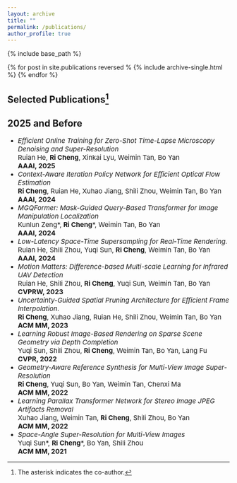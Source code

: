 ```yaml
---
layout: archive
title: ""
permalink: /publications/
author_profile: true
---
```


{% include base_path %}

{% for post in site.publications reversed %
  {% include archive-single.html %}
{% endfor %}

## Selected Publications[^1]
[^1]: The asterisk indicates the co-author.

## 2025 and Before
* <span style="font-size:15px;">*Efficient Online Training for Zero-Shot Time-Lapse Microscopy Denoising and Super-Resolution*<br>Ruian He, **Ri Cheng**, Xinkai Lyu, Weimin Tan, Bo Yan<br>
  **AAAI, 2025**</span>
* <span style="font-size:15px;">*Context-Aware Iteration Policy Network for Efficient Optical Flow Estimation*<br>**Ri Cheng**, Ruian He, Xuhao Jiang, Shili Zhou, Weimin Tan, Bo Yan<br>**AAAI, 2024**</span>
* <span style="font-size:15px;">*MGQFormer: Mask-Guided Query-Based Transformer for Image Manipulation Localization*<br>Kunlun Zeng\*, **Ri Cheng**\*, Weimin Tan, Bo Yan<br>**AAAI, 2024**</span>
* <span style="font-size:15px;">*Low-Latency Space-Time Supersampling for Real-Time Rendering.*<br>Ruian He, Shili Zhou, Yuqi Sun, **Ri Cheng**, Weimin Tan, Bo Yan<br>**AAAI, 2024**</span>
* <span style="font-size:15px;">*Motion Matters: Difference-based Multi-scale Learning for Infrared UAV Detection*<br>Ruian He, Shili Zhou, **Ri Cheng**, Yuqi Sun, Weimin Tan, Bo Yan<br>**CVPRW, 2023**</span>
* <span style="font-size:15px;">*Uncertainty-Guided Spatial Pruning Architecture for Efficient Frame Interpolation.*<br>**Ri Cheng**, Xuhao Jiang, Ruian He, Shili Zhou, Weimin Tan, Bo Yan<br>**ACM MM, 2023**</span>
* <span style="font-size:15px;">*Learning Robust Image-Based Rendering on Sparse Scene Geometry via Depth Completion* <br>Yuqi Sun, Shili Zhou, **Ri Cheng**, Weimin Tan, Bo Yan, Lang Fu <br>**CVPR, 2022**</span>
* <span style="font-size:15px;">*Geometry-Aware Reference Synthesis for Multi-View Image Super-Resolution* <br>**Ri Cheng**, Yuqi Sun, Bo Yan, Weimin Tan, Chenxi Ma <br> **ACM MM, 2022**</span>
* <span style="font-size:15px;">*Learning Parallax Transformer Network for Stereo Image JPEG Artifacts Removal* <br>Xuhao Jiang, Weimin Tan, **Ri Cheng**, Shili Zhou, Bo Yan <br> **ACM MM, 2022**</span>
* <span style="font-size:15px;">*Space-Angle Super-Resolution for Multi-View Images* <br>Yuqi Sun\*, **Ri Cheng**\*, Bo Yan, Shili Zhou <br>**ACM MM, 2021**</span>
